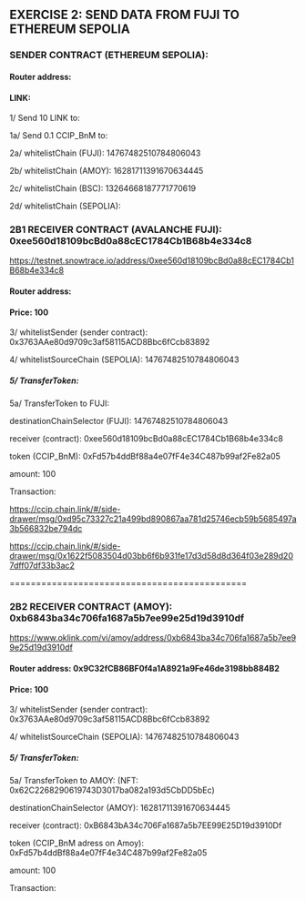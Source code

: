 ## EXERCISE 2: SEND DATA FROM FUJI TO ETHEREUM SEPOLIA

### SENDER CONTRACT (ETHEREUM SEPOLIA): 



#### Router address:	

#### LINK: 

1/ Send 10 LINK to: 

1a/ Send 0.1 CCIP_BnM to: 

2a/ whitelistChain (FUJI): 14767482510784806043

2b/ whitelistChain (AMOY): 16281711391670634445

2c/ whitelistChain (BSC): 13264668187771770619

2d/ whitelistChain (SEPOLIA):

###  2B1 RECEIVER CONTRACT (AVALANCHE FUJI): 0xee560d18109bcBd0a88cEC1784Cb1B68b4e334c8

https://testnet.snowtrace.io/address/0xee560d18109bcBd0a88cEC1784Cb1B68b4e334c8

#### Router address: 

#### Price: 100

3/ whitelistSender (sender contract): 0x3763AAe80d9709c3af58115ACD8Bbc6fCcb83892

4/ whitelistSourceChain (SEPOLIA): 14767482510784806043

##### 5/ TransferToken:

5a/ TransferToken to FUJI: 

destinationChainSelector (FUJI): 14767482510784806043

receiver (contract): 0xee560d18109bcBd0a88cEC1784Cb1B68b4e334c8

token (CCIP_BnM): 0xFd57b4ddBf88a4e07fF4e34C487b99af2Fe82a05

amount: 100

Transaction:

https://ccip.chain.link/#/side-drawer/msg/0xd95c73327c21a499bd890867aa781d25746ecb59b5685497a3b566832be794dc

https://ccip.chain.link/#/side-drawer/msg/0x1622f5083504d03bb6f6b931fe17d3d58d8d364f03e289d207dff07df33b3ac2

=============================================

###  2B2 RECEIVER CONTRACT (AMOY): 0xb6843ba34c706fa1687a5b7ee99e25d19d3910df

https://www.oklink.com/vi/amoy/address/0xb6843ba34c706fa1687a5b7ee99e25d19d3910df

#### Router address: 0x9C32fCB86BF0f4a1A8921a9Fe46de3198bb884B2

#### Price: 100

3/ whitelistSender (sender contract): 0x3763AAe80d9709c3af58115ACD8Bbc6fCcb83892

4/ whitelistSourceChain (SEPOLIA): 14767482510784806043

##### 5/ TransferToken:

5a/ TransferToken to AMOY: (NFT: 0x62C2268290619743D3017ba082a193d5CbDD5bEc)

destinationChainSelector (AMOY): 16281711391670634445

receiver (contract): 0xB6843bA34c706Fa1687a5b7EE99E25D19d3910Df

token (CCIP_BnM adress on Amoy): 0xFd57b4ddBf88a4e07fF4e34C487b99af2Fe82a05

amount: 100

Transaction:

